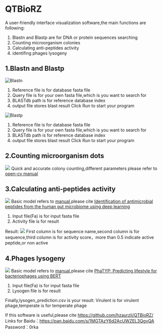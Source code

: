 # QTBioRZ
A user-friendly interface visualization software,the main functions are following:
1. Blastn and Blastp are for DNA or protein sequences searching
2. Counting microorganism colonies
3. Calculating anti-peptides activity
4. identifing phages lysogeny

## 1.Blastn and Blastp
![Blastn](https://user-images.githubusercontent.com/47686371/216488994-b80508aa-b561-4e52-af36-b58db029c012.png)

1. Reference file is for database fasta file
2. Query file is for your own fasta file,which is you want to search for
3. BLASTdb path is for reference database index
4. output file stores blast result
Click Run to start your program

![Blastp](https://user-images.githubusercontent.com/47686371/216489552-99e3828a-4c34-4dae-be8e-3c754e022a18.png)

1. Reference file is for database fasta file
2. Query file is for your own fasta file,which is you want to search for
3. BLASTdb path is for reference database index
4. output file stores blast result
Click Run to start your program

## 2.Counting microorganism dots
![](https://user-images.githubusercontent.com/47686371/216492340-41c8cbb7-4588-405f-962c-a8b7ab59bfa1.png)
Quick and accurate colony counting,different parameters please refer to [open-cv manual](https://docs.opencv.org/4.x/)

## 3.Calculating anti-peptides activity
![](https://user-images.githubusercontent.com/47686371/216491286-e1d215cd-88f2-4f93-b584-18405b684ae4.png)
Basic model refers to [manual](https://github.com/mayuefine/c_AMPs-prediction),please cite [Identification of antimicrobial peptides from the human gut microbiome using deep learning](https://www.nature.com/articles/s41587-022-01226-0)

1. Input file(Fa) is for input fasta file
2. Activity file is for result

Result:
![](https://user-images.githubusercontent.com/47686371/216492727-f3cf2a3c-d7b8-44c0-9d0c-8d648a9892de.png)
First column is for sequence name,second column is for sequence,third column is for activity score，more than 0.5 indicate active peptide,or non active

## 4.Phages lysogeny
![](https://user-images.githubusercontent.com/47686371/216493305-2bbc03e5-3198-47ea-8180-f06c9698274f.png)
Basic model refers to [manual]([https://github.com/mayuefine/c_AMPs-prediction](https://github.com/KennthShang/PhaTYP)),please cite [PhaTYP: Predicting lifestyle for bacteriophages using BERT](https://academic.oup.com/bib/article/24/1/bbac487/6842869?login=true)

1. Input file(Fa) is for input fasta file
2. Lysogen file is for result

Finally,lysogen_prediction.csv is your result:
Virulent is for virulent phage,temperate is for temperate phage


If this software is useful,please cite <https://github.com/hzaurzli/QTBioRZ/>
Links for Baidu：https://pan.baidu.com/s/1MGTAzY6d2AcUWZEL3QgvQA 
Password：0rka
